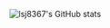 <!--
### Hi there 👋
**lsj8367/lsj8367** is a ✨ _special_ ✨ repository because its `README.md` (this file) appears on your GitHub profile.

Here are some ideas to get you started:

- 🔭 I’m currently working on ...
- 🌱 I’m currently learning ...
- 👯 I’m looking to collaborate on ...
- 🤔 I’m looking for help with ...
- 💬 Ask me about ...
- 📫 How to reach me: ...
- 😄 Pronouns: ...
- ⚡ Fun fact: ...
-->
![lsj8367's GitHub stats](https://github-readme-stats.vercel.app/api?username=lsj8367&show_icons=true&theme=dark)
